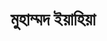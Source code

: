 ---
title: মুহাম্মদ ইয়াহিয়া
name: মুহাম্মদ ইয়াহিয়া
teams:
    - cot
role: Lead Strategist
username: Yahya
img: "https://upload.wikimedia.org/wikipedia/commons/thumb/b/b8/Yahya_at_Bangla_WikiConference_2024.jpg/553px-Yahya_at_Bangla_WikiConference_2024.jpg"
---